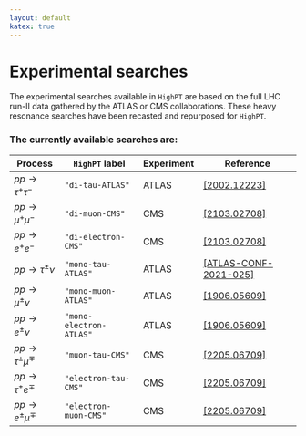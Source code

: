 ```yaml
---
layout: default
katex: true
---
```


# Experimental searches

The experimental searches available in `HighPT` are based on the full LHC run-II data gathered by the ATLAS or CMS collaborations. These heavy resonance searches have been recasted and repurposed for `HighPT`.

### The currently available searches are:

| Process | `HighPT` label | Experiment | Reference |
| ------- | ------------ | ---------- | --------- |
| ${pp\to\tau^+\tau^-}$ |  `"di-tau-ATLAS"` | ATLAS | [\[2002.12223\]](http://arxiv.org/abs/2002.12223) |
| ${pp\to\mu^+\mu^-}$ | `"di-muon-CMS"` | CMS | [\[2103.02708\]](http://arxiv.org/abs/2103.02708) |
| ${pp\to e^+ e^-}$ | `"di-electron-CMS"` | CMS | [\[2103.02708\]](http://arxiv.org/abs/2103.02708) |
| ${pp\to\tau^\pm\nu}$ | `"mono-tau-ATLAS"` | ATLAS | [\[ATLAS-CONF-2021-025\]](https://cds.cern.ch/record/2773301/) |
| ${pp\to\mu^\pm\nu}$ | `"mono-muon-ATLAS"` | ATLAS | [\[1906.05609\]](http://arxiv.org/abs/1906.05609) |
| ${pp\to e^\pm\nu}$ | `"mono-electron-ATLAS"` | ATLAS | [\[1906.05609\]](http://arxiv.org/abs/1906.05609) |
| ${pp\to\tau^\pm\mu^\mp}$ | `"muon-tau-CMS"` | CMS | [\[2205.06709\]](http://arxiv.org/abs/2205.06709) |
| ${pp\to\tau^\pm e^\mp}$ | `"electron-tau-CMS"` | CMS | [\[2205.06709\]](http://arxiv.org/abs/2205.06709) |
| ${pp\to e^\pm\mu^\mp}$ | `"electron-muon-CMS"` | CMS | [\[2205.06709\]](http://arxiv.org/abs/2205.06709) |
